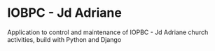 # IOBPC - Jd Adriane
Application to control and maintenance of IOPBC - Jd Adriane church activities, build with Python and Django
